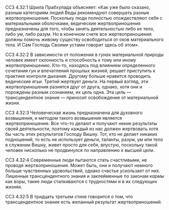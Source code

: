ССЗ 4.32:1	Шрила Прабхупада объясняет: «Как уже было сказано, разным категориям людей Веды рекомендуют совершать разные жертвоприношения. Поскольку люди полностью отождествляют себя с материальными оболочками, ведические жертвоприношения предназначены для того, чтобы занять деятельностью либо их тело, либо ум, либо разум. Но в конечном счете все жертвоприношения должны помочь живому существу освободиться от оков материального тела. И Сам Господь Своими устами говорит здесь об этом».

ССЗ 4.32:2	В зависимости от положения в _гунах_ материальной природы человек имеет склонность и способность к тому или иному жертвоприношению. Кто-то, находясь под влиянием определенного сочетания _гун_ и впечатлений прошлых жизней, решает приступить к практике контроля дыхания. Другому больше нравится проводить ведические _ягьи._ Третий жертвует деньги. На первый взгляд, эти жертвоприношения разнятся друг от друга, однако, хотя они и порождены разным сознанием, их цель одна. Эта цель — трансцендентное знание — приносит освобождение от материальной жизни.

ССЗ 4.32:3	Человеческая жизнь предназначена для духовного возвышения, и методом такого возвышения является жертвоприношение. Все что-то делают и получают некие результаты своей деятельности, поэтому каждый из нас должен жертвовать хотя бы часть этих результатов Господу Вишну. Тот, кто не делает никаких подношений, то есть не использует деньги, таланты, разум, ум или тело в служении Вишну, живет просто для себя, впустую, поскольку такой человек нисколько не продвинулся по направлению к высшей цели.

ССЗ 4.32:4	Современные люди пытаются стать счастливыми, не проводя жертвоприношения. Может быть, они и получают немного больше чувственных удовольствий, однако счастье ускользает от них. Лишенные трансцендентного знания и заклейменные по законам _кармы_ как воры, такие люди сталкиваются с трудностями и в их следующих жизнях.

ССЗ 4.32:5	В тридцать третьем стихе говорится о том, что трансцендентное знание есть желанный результат жертвоприношений.
